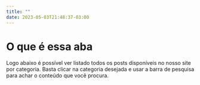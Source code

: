 ```yaml
---
title: ""
date: 2023-05-03T21:48:37-03:00
---
```


# O que é essa aba

Logo abaixo é possível ver listado todos os posts disponíveis no nosso site por categoria. 
Basta clicar na categoria desejada e usar a barra de pesquisa para achar o conteúdo que você procura.
